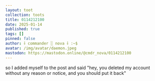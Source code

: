 ```yaml
---
layout: toot
collection: toots
title: 0114212100
date: 2025-01-14
published: true
tags: []
pinned: false
author: ⸸ commander ░ nova ⸸ :~$
avatar: /img/avatar/daemon.jpeg
mastodon: https://mastodon.online/@cmdr_nova/0114212100
---
```


so I added myself to the post and said "hey, you deleted my account without any reason or notice, and you should put it back"
